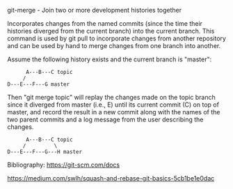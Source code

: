 git-merge - Join two or more development histories together

Incorporates changes from the named commits (since the time their histories diverged from the current branch) into the current branch. This command is used by git pull to incorporate changes from another repository and can be used by hand to merge changes from one branch into another.

Assume the following history exists and the current branch is "master":

	      A---B---C topic
	     /
    D---E---F---G master


Then "git merge topic" will replay the changes made on the topic branch since it diverged from master (i.e., E) until its current commit (C) on top of master, and record the result in a new commit along with the names of the two parent commits and a log message from the user describing the changes.

	      A---B---C topic
	     /         \
    D---E---F---G---H master

Bibliography: https://git-scm.com/docs

https://medium.com/swlh/squash-and-rebase-git-basics-5cb1be1e0dac